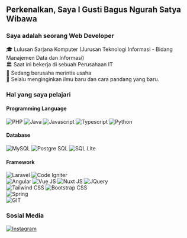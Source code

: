 ## Perkenalkan, Saya I Gusti Bagus Ngurah Satya Wibawa 

### Saya adalah seorang Web Developer
🎓 Lulusan Sarjana Komputer (Jurusan Teknologi Informasi - Bidang Manajemen Data dan Informasi)<br />
🏛 Saat ini bekerja di sebuah Perusahaan IT<br />
🚀 Sedang berusaha merintis usaha<br />
📌 Selalu menginginkan ilmu baru dan cara pandang yang baru.<br />

### Hal yang saya pelajari

#### Programming Language
![PHP](https://img.shields.io/badge/PHP-777BB4?style=for-the-badge&logo=php&logoColor=white)
![Java](https://img.shields.io/badge/Java-ED8B00?style=for-the-badge&logo=java&logoColor=white)
![Javascript](https://img.shields.io/badge/JavaScript-323330?style=for-the-badge&logo=javascript&logoColor=F7DF1E)
![Typescript](https://img.shields.io/badge/TypeScript-007ACC?style=for-the-badge&logo=typescript&logoColor=white)
![Python](https://img.shields.io/badge/Python-FFD43B?style=for-the-badge&logo=python&logoColor=darkgreen)

#### Database
![MySQL](https://img.shields.io/badge/MySQL-005C84?style=for-the-badge&logo=mysql&logoColor=white)
![Postgre SQL](https://img.shields.io/badge/PostgreSQL-316192?style=for-the-badge&logo=postgresql&logoColor=white)
![SQL Lite](https://img.shields.io/badge/SQLite-07405E?style=for-the-badge&logo=sqlite&logoColor=white)

#### Framework
![Laravel](https://img.shields.io/badge/Laravel-FF2D20?style=for-the-badge&logo=laravel&logoColor=white)
![Code Igniter](https://img.shields.io/badge/Codeigniter-EF4223?style=for-the-badge&logo=codeigniter&logoColor=white)
<br />
![Angular](https://img.shields.io/badge/Angular-DD0031?style=for-the-badge&logo=angular&logoColor=white)
![Vue JS](https://img.shields.io/badge/Vue.js-35495E?style=for-the-badge&logo=vuedotjs&logoColor=4FC08D)
![Nuxt JS](https://img.shields.io/badge/nuxt.js-00C58E?style=for-the-badge&logo=nuxtdotjs&logoColor=white)
![JQuery](https://img.shields.io/badge/jQuery-0769AD?style=for-the-badge&logo=jquery&logoColor=white)
<br />
![Tailwind CSS](https://img.shields.io/badge/Tailwind_CSS-38B2AC?style=for-the-badge&logo=tailwind-css&logoColor=white)
![Bootstrap CSS](https://img.shields.io/badge/Bootstrap-563D7C?style=for-the-badge&logo=bootstrap&logoColor=white)
<br />
![Spring](https://img.shields.io/badge/Spring-6DB33F?style=for-the-badge&logo=spring&logoColor=white)
<br />
![GIT](https://img.shields.io/badge/Git-F05032?style=for-the-badge&logo=git&logoColor=white)

### Sosial Media
[![Instagram](https://img.shields.io/badge/gung_satya-%23E4405F.svg?style=for-the-badge&logo=Instagram&logoColor=white)](https://instagram.com/gung_satya)
